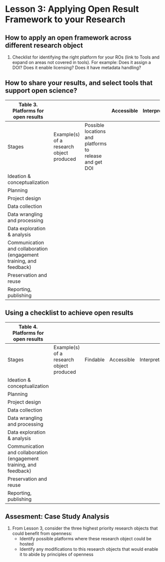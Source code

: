 # Lesson 3: Applying Open Result Framework to your Research 

## How to apply an open framework across different research object
1. Checklist for identifying the right platform for your ROs (link to Tools and expand on areas not covered in tools). For example: Does it assign a DOI? Does it enable licensing? Does it have metadata handling? 

## How to share your results, and select tools that support open science?

| Table 3. Platforms for open results                                 |                                          |                                                         | Accessible | Interpretable | Reusable |
|---------------------------------------------------------------------|------------------------------------------|---------------------------------------------------------|------------|---------------|----------|
| Stages                                                              | Example(s) of a research object produced | Possible locations and platforms to release and get DOI |            |               |          |
| Ideation & conceptualization                                        |                                          |                                                         |            |               |          |
| Planning                                                            |                                          |                                                         |            |               |          |
| Project design                                                      |                                          |                                                         |            |               |          |
| Data collection                                                     |                                          |                                                         |            |               |          |
| Data wrangling and processing                                       |                                          |                                                         |            |               |          |
| Data exploration & analysis                                         |                                          |                                                         |            |               |          |
| Communication and collaboration (engagement training, and feedback) |                                          |                                                         |            |               |          |
| Preservation and reuse                                              |                                          |                                                         |            |               |          |
| Reporting, publishing                                               |                                          |                                                         |            |               |          |

## Using a checklist to achieve open results

| Table 4. Platforms for open results                                 |                                          |          |            |               |          |
|---------------------------------------------------------------------|------------------------------------------|----------|------------|---------------|----------|
| Stages                                                              | Example(s) of a research object produced | Findable | Accessible | Interpretable | Reusable |
| Ideation & conceptualization                                        |                                          |          |            |               |          |
| Planning                                                            |                                          |          |            |               |          |
| Project design                                                      |                                          |          |            |               |          |
| Data collection                                                     |                                          |          |            |               |          |
| Data wrangling and processing                                       |                                          |          |            |               |          |
| Data exploration & analysis                                         |                                          |          |            |               |          |
| Communication and collaboration (engagement training, and feedback) |                                          |          |            |               |          |
| Preservation and reuse                                              |                                          |          |            |               |          |
| Reporting, publishing                                               |                                          |          |            |               |          |


## Assesment: Case Study Analysis 
1. From Lesson 3, consider the three highest priority research objects that could benefit from openness:
	* Identify possible platforms where these research object could be hosted 
	* Identify any modifications to this research objects that would enable it to abide by principles of openness 

